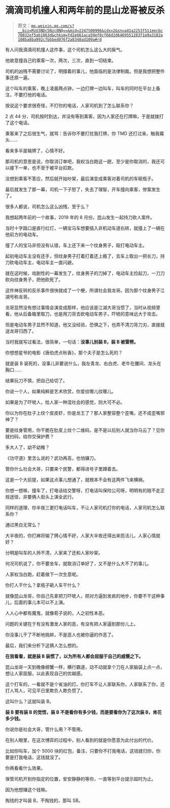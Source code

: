# 滴滴司机撞人和两年前的昆山龙哥被反杀

> 原文：[`mp.weixin.qq.com/s?__biz=MzU3NDc5Nzc0NQ==&mid=2247500996&idx=2&sn=a41a2253f511eecbc76032ef5ab1863d&chksm=fd2e661aca59ef0cf66d2d6469551283f1e9a3182a108ba8ba992cfbbbed076f2a8348ad109a#rd`](http://mp.weixin.qq.com/s?__biz=MzU3NDc5Nzc0NQ==&mid=2247500996&idx=2&sn=a41a2253f511eecbc76032ef5ab1863d&chksm=fd2e661aca59ef0cf66d2d6469551283f1e9a3182a108ba8ba992cfbbbed076f2a8348ad109a#rd)

有人问我滴滴司机撞人这件事，这个司机怎么这么大的戾气。

他故意撞自己的乘客一次，两次，三次，直到一切结束。

司机的凶残不需要讨论了，明摆着的事儿，他面临的是法律制裁。但是我想把整件事还原一遍。

这个叫车的乘客，晚上凌晨两点钟，一边打牌一边叫车，叫车的同时在平台上备注，不要打他的电话。

按说这个要求很奇怪，不打你的电话，人家司机到了怎么联系你？

2 点 44 分，司机按时到达，并没有等到乘客，因为人家还在打牌嘛，于是就拨打了这个电话。

乘客来了之后很生气，就骂：告诉你不要打扰我打牌，你 TMD 还打过来，触我霉头......

看来多半是输牌了，心情不好。

那司机的意思是说，你取消订单吧，我权当白跑这一趟，至少是你取消的，我还可以接下一单，也不至于被平台扣款。

没想到乘客不答应，然后就开始吵架，最后演变成乘客对着司机的车砸瓶子。

最后就发生了那一幕，司机一下子怒了，失去了理智，开车撞向乘客，惨案发生了。

很多人都说，司机怎么这么凶残，至于么？

我想起两年前的一个故事，2019 年的 8 月份，昆山发生一起持刀砍人案件。

当时十字路口是直行红灯，一辆宝马车想要插入非机动车道右转，就撞上了一辆在他前方的电动车。

撞了人的宝马非但没有认错，车上还下来一个纹身男子，殴打电动车主。

起初电动车主没有还手，但纹身男子打着打着还上瘾了，去车上取出一把长刀，持刀砍电动车主，电动车主一直闪避。

就在这时候，戏剧性的一幕发生了，纹身男子的刀掉了，电动车主捡起刀，一刀刀砍向纹身男子，把他砍死了。

这件神反转的反杀事件很快就成了一个梗，所谓社会我龙哥。因为那个纹身男子江湖号称龙哥。

龙哥显然没有想过事情会演变成那样，他应该是江湖大哥当惯了，当时从视频里看，他从后备箱里取刀，也是用刀背去砍电动车男子，吓唬的意味远大于攻击。

但是电动车男子显然不知道，他又没经验，恐惧之下，也弄不清刀背刀刃，直接就送龙哥归西了。

当时我就写过看法，很简单，一句话：**没事儿别装 B，装 B 被雷劈。**

你想想星爷的电影《唐伯虎点秋香》，那个夫子是怎么死的？

就是装 B 装死的，没事儿非要说什么，我左青龙、右白虎、老牛在腰间、龙头在胸口......

结果玩刀不慎，把自己给切了。

你说一个人，如果纯粹是艺术欣赏，你爱纹哪儿纹哪儿。

如果是为了吓唬人，给人家一种混社会的感觉，则大可不必。

你以为你在肚子上纹个皮皮虾，你是龙王了？那人家整容整个歪嘴，还不成歪嘴邪神了？

要是纹身管用，你干脆在肚皮上纹个二维码，是不是以后别人就当你马云了？见你就扫码，给你交保护费？

多大人了，幼不幼稚？

《功守道》里怎么说的？武功再高，也怕镰刀。

管你什么社会大哥，只要来个民警，都得进号子里蹲着去。

这是一个大前提，如果这点事儿想通了，就根本不会有这两件飞来横祸。

你想一想嘛，撞车了，打电话给交警呀，打电话叫保险公司呀，明明有的赔不走正规途径，非要俩人街头上演全武行。

同样的道理，你半夜三更打电话叫车，不让人家司机打你的电话，人家司机怎么联系你？

通过黑白无常么？

大半夜的，你打麻将输了牌心情不好，人家大半夜还得出来揽活儿，人家心情就好？

分明是叫车的人拎不清，人家来了还和人家吵架。

何况司机说了，你不要坐车，就取消订单好了，又不是什么大不了的事儿。

人家权当白跑，赶着做下一次生意呢。

你打人干什么？拿瓶子砸人车干什么？

就像昆山龙哥，你自己先拿把刀吓唬人，把对方逼到发疯的地步，你要不干这种事儿，后面的事儿本可以不上演。

人人心中都有魔鬼，就像荀子说的，人之初性本恶。

问题的关键在于有没有激发人家的恶，有没有把人家逼到那份儿上。

你没事儿干了不断地挑衅，不是恶人也被你逼的作恶了。

最后，我们来分析下这俩人怎么想的。

**在我看看，就是装 B 装惯了，以为所有人都会屈服于自己的威慑之下。**

昆山龙哥一天到晚像螃蟹一样，横行霸道，动不动就拿个刀在人家脑袋上点一点，想让人家屈服，以此表现自己的优越感。

这个打车的，一看就不是个省油的灯。你打车不让人家联系你，人家联系了你，还打人骂人，可见平日里欺负人欺负惯了。

这叫什么？这就叫装 B。

**装 B 要有装 B 的觉悟，装 B 不是看你有多少钱，而是要看你为了这次装 B，肯花多少钱。**

你说你是社会大哥，管什么用？不管用。

在别人眼里，在这次博弈的过程中，别人看到的就是你愿意为此付出的代价。

比如你叫车，加个 5000 块的红包，备注，只要你不打我电话，这钱就归你，你要是打我电话，这钱就没了。

你再看看什么效果。

保管司机开到你指定的位置，安安静静的等你，一直等到平台提示超时为止。

因为他想赚这个钱嘛。

掏钱的才叫装 B，不掏钱的，那叫 SB。